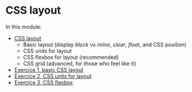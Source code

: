 # CSS layout

In this module:

- [CSS layout](01-css-layout)
  - Basic layout (display *block* vs *inline*, *clear*, *float*, and CSS position)
  - CSS units for layout
  - CSS flexbox for layout (recommended)
  - CSS grid (advanced, for those who feel like it)
- [Exercice 1, basic CSS layout](02a-exercice-layout-basic)
- [Exercice 2, CSS units for layout](02b-exercice-layout-units)
- [Exercice 3, CSS flexbox](02c-exercice-layout-flex)


